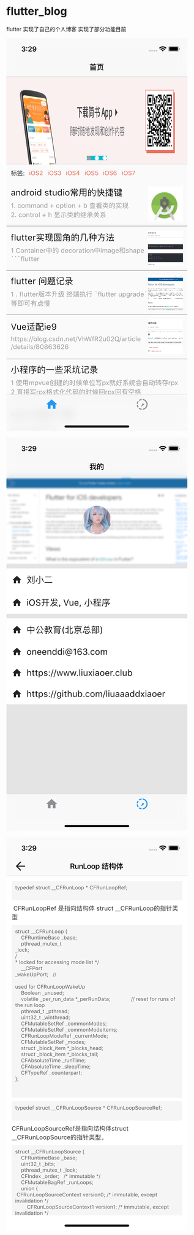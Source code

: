 # flutter_blog
flutter 实现了自己的个人博客 实现了部分功能目前

![首页](https://github.com/liuaaaddxiaoer/flutter_blog/blob/master/Simulator%20Screen%20Shot%20-%20iPhone%20XR%20-%202019-03-11%20at%2015.29.40.png)

![我的](https://github.com/liuaaaddxiaoer/flutter_blog/blob/master/Simulator%20Screen%20Shot%20-%20iPhone%20XR%20-%202019-03-11%20at%2015.29.42.png)

![详情](https://github.com/liuaaaddxiaoer/flutter_blog/blob/master/Simulator%20Screen%20Shot%20-%20iPhone%20XR%20-%202019-03-11%20at%2015.29.52.png)
